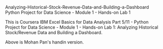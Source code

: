 Analyzing-Historical-Stock-Revenue-Data-and-Building-a-Dashboard
Python Project for Data Science - Module 1 - Hands-on Lab 1

This is Coursera IBM Excel Basics for Data Analysis Part 5/11 - Python Project for Data Science - Module 1 - Hands-on Lab 1: Analyzing Historical Stock/Revenue Data and Building a Dashboard.

Above is Mohan Pan's handin version.
